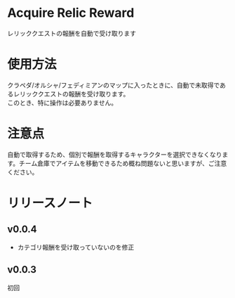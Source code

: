 # Acquire Relic Reward
レリッククエストの報酬を自動で受け取ります

# 使用方法
クラペダ/オルシャ/フェディミアンのマップに入ったときに、自動で未取得であるレリッククエストの報酬を受け取ります。  
このとき、特に操作は必要ありません。

# 注意点
自動で取得するため、個別で報酬を取得するキャラクターを選択できなくなります。チーム倉庫でアイテムを移動できるため概ね問題ないと思いますが、ご注意ください。
# リリースノート
## v0.0.4
* カテゴリ報酬を受け取っていないのを修正
## v0.0.3
初回

